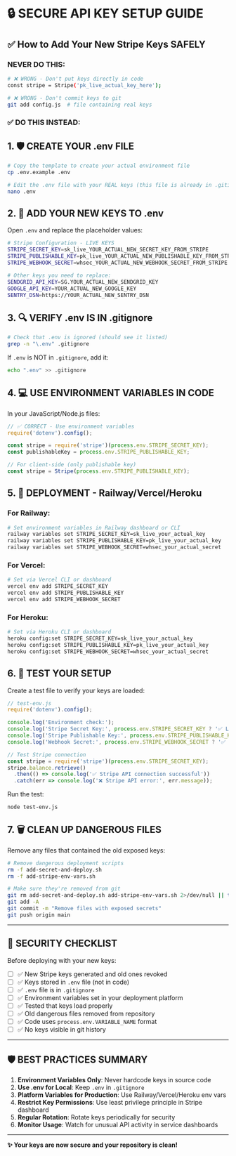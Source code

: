 # 🔒 SECURE API KEY SETUP GUIDE

## ✅ How to Add Your New Stripe Keys SAFELY

### **NEVER DO THIS:**
```bash
# ❌ WRONG - Don't put keys directly in code
const stripe = Stripe('pk_live_actual_key_here');

# ❌ WRONG - Don't commit keys to git
git add config.js  # file containing real keys
```

### **✅ DO THIS INSTEAD:**

## 1. 🛡️ CREATE YOUR .env FILE

```bash
# Copy the template to create your actual environment file
cp .env.example .env

# Edit the .env file with your REAL keys (this file is already in .gitignore)
nano .env
```

## 2. 📝 ADD YOUR NEW KEYS TO .env

Open `.env` and replace the placeholder values:

```bash
# Stripe Configuration - LIVE KEYS
STRIPE_SECRET_KEY=sk_live_YOUR_ACTUAL_NEW_SECRET_KEY_FROM_STRIPE
STRIPE_PUBLISHABLE_KEY=pk_live_YOUR_ACTUAL_NEW_PUBLISHABLE_KEY_FROM_STRIPE  
STRIPE_WEBHOOK_SECRET=whsec_YOUR_ACTUAL_NEW_WEBHOOK_SECRET_FROM_STRIPE

# Other keys you need to replace:
SENDGRID_API_KEY=SG.YOUR_ACTUAL_NEW_SENDGRID_KEY
GOOGLE_API_KEY=YOUR_ACTUAL_NEW_GOOGLE_KEY
SENTRY_DSN=https://YOUR_ACTUAL_NEW_SENTRY_DSN
```

## 3. 🔍 VERIFY .env IS IN .gitignore

```bash
# Check that .env is ignored (should see it listed)
grep -n "\.env" .gitignore
```

If `.env` is NOT in `.gitignore`, add it:

```bash
echo ".env" >> .gitignore
```

## 4. 💻 USE ENVIRONMENT VARIABLES IN CODE

In your JavaScript/Node.js files:

```javascript
// ✅ CORRECT - Use environment variables
require('dotenv').config();

const stripe = require('stripe')(process.env.STRIPE_SECRET_KEY);
const publishableKey = process.env.STRIPE_PUBLISHABLE_KEY;

// For client-side (only publishable key)
const stripe = Stripe(process.env.STRIPE_PUBLISHABLE_KEY);
```

## 5. 🚀 DEPLOYMENT - Railway/Vercel/Heroku

### For Railway:
```bash
# Set environment variables in Railway dashboard or CLI
railway variables set STRIPE_SECRET_KEY=sk_live_your_actual_key
railway variables set STRIPE_PUBLISHABLE_KEY=pk_live_your_actual_key
railway variables set STRIPE_WEBHOOK_SECRET=whsec_your_actual_secret
```

### For Vercel:
```bash
# Set via Vercel CLI or dashboard
vercel env add STRIPE_SECRET_KEY
vercel env add STRIPE_PUBLISHABLE_KEY  
vercel env add STRIPE_WEBHOOK_SECRET
```

### For Heroku:
```bash
# Set via Heroku CLI or dashboard
heroku config:set STRIPE_SECRET_KEY=sk_live_your_actual_key
heroku config:set STRIPE_PUBLISHABLE_KEY=pk_live_your_actual_key
heroku config:set STRIPE_WEBHOOK_SECRET=whsec_your_actual_secret
```

## 6. 🧪 TEST YOUR SETUP

Create a test file to verify your keys are loaded:

```javascript
// test-env.js
require('dotenv').config();

console.log('Environment check:');
console.log('Stripe Secret Key:', process.env.STRIPE_SECRET_KEY ? '✅ Loaded' : '❌ Missing');
console.log('Stripe Publishable Key:', process.env.STRIPE_PUBLISHABLE_KEY ? '✅ Loaded' : '❌ Missing');
console.log('Webhook Secret:', process.env.STRIPE_WEBHOOK_SECRET ? '✅ Loaded' : '❌ Missing');

// Test Stripe connection
const stripe = require('stripe')(process.env.STRIPE_SECRET_KEY);
stripe.balance.retrieve()
  .then(() => console.log('✅ Stripe API connection successful'))
  .catch(err => console.log('❌ Stripe API error:', err.message));
```

Run the test:
```bash
node test-env.js
```

## 7. 🗑️ CLEAN UP DANGEROUS FILES

Remove any files that contained the old exposed keys:

```bash
# Remove dangerous deployment scripts
rm -f add-secret-and-deploy.sh
rm -f add-stripe-env-vars.sh

# Make sure they're removed from git
git rm add-secret-and-deploy.sh add-stripe-env-vars.sh 2>/dev/null || true
git add -A
git commit -m "Remove files with exposed secrets"
git push origin main
```

---

## 🚨 SECURITY CHECKLIST

Before deploying with your new keys:

- [ ] ✅ New Stripe keys generated and old ones revoked
- [ ] ✅ Keys stored in `.env` file (not in code)
- [ ] ✅ `.env` file is in `.gitignore`  
- [ ] ✅ Environment variables set in your deployment platform
- [ ] ✅ Tested that keys load properly
- [ ] ✅ Old dangerous files removed from repository
- [ ] ✅ Code uses `process.env.VARIABLE_NAME` format
- [ ] ✅ No keys visible in git history

---

## 🛡️ BEST PRACTICES SUMMARY

1. **Environment Variables Only**: Never hardcode keys in source code
2. **Use .env for Local**: Keep `.env` in `.gitignore` 
3. **Platform Variables for Production**: Use Railway/Vercel/Heroku env vars
4. **Restrict Key Permissions**: Use least privilege principle in Stripe dashboard
5. **Regular Rotation**: Rotate keys periodically for security
6. **Monitor Usage**: Watch for unusual API activity in service dashboards

---

**✨ Your keys are now secure and your repository is clean!**

